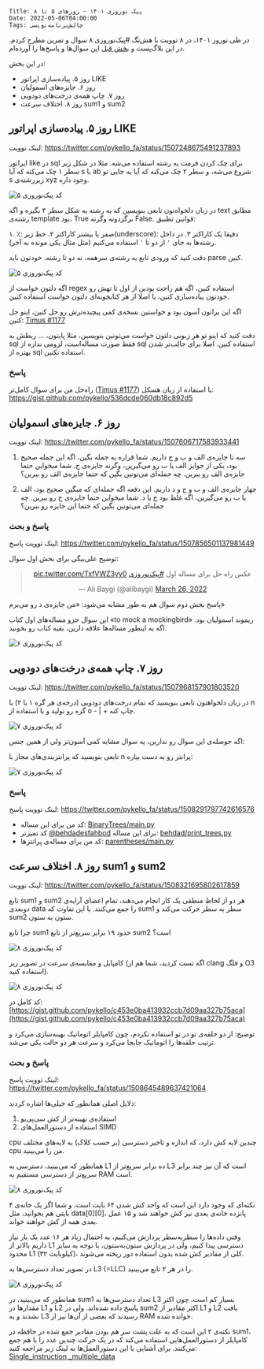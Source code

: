     Title: پیک نوروزی ۱۴۰۱ - روزهای ۵ تا ۸
    Date: 2022-05-06T04:00:00
    Tags: چالش‌برنامه‌نویسی

در طی نوروز ۱۴۰۱، در ۸ توویت با هش‌تگ #پیک‌نوروزی ۸ سوال و تمرین مطرح کردم. در این بلاگ‌پست و 
[بخش قبل](/fa/2022/05/%D9%BE%DB%8C%DA%A9-%D9%86%D9%88%D8%B1%D9%88%D8%B2%DB%8C-%DB%B1%DB%B4%DB%B0%DB%B1-%D8%B1%D9%88%D8%B2%D9%87%D8%A7%DB%8C-%DB%B1-%D8%AA%D8%A7-%DB%B4.html)
 این سوال‌ها و پاسخ‌ها را آورده‌ام.

در این بخش:

* روز ۵. پیاده‌سازی اپراتور LIKE
* روز ۶. جایزه‌های اسمولیان
* روز ۷. چاپ همه‌ی درخت‌های دودویی
* روز ۸. اختلاف سرعت sum1 و sum2

<!-- more -->

## روز ۵. پیاده‌سازی اپراتور LIKE
لینک توویت: https://twitter.com/pykello_fa/status/1507248675491237893

اپراتور like در sql برای چک کردن فرمت یه رشته استفاده می‌شه. مثلا در شکل زیر سطر ۱ چک می‌کنه که آیا s با ab شروع می‌شه، و سطر ۲ چک می‌کنه که آیا یه جایی تو s زیررشته‌ی xyz وجود داره.

   ![کد پیک‌نوروزی ۵](/img/peyk-5.png)

در زبان دلخواه‌تون تابعی بنویسین که یه رشته به شکل سطر ۴ بگیره و اگه text مطابق
رشته‌ی template بود، True برگردونه وگرنه False. قوانین تطبیق:

۱. ٪: صفر یا بیشتر کاراکتر
۲. خط زیر(underscore): دقیقا یک کاراکتر
۳. در داخل رشته‌ها به جای `'` از دو تا `'` استفاده می‌کنیم (مثل مثال یکی مونده به آخر).

دقت کنید که ورودی تابع یه رشته‌ی سرهمه، نه دو تا رشته. خودتون باید parse کنین.

   ![کد پیک‌نوروزی ۵](/img/peyk-5b.png)

اگه دلتون خواست از regex استفاده کنین، اگه هم راحت بودین از اول تا تهش رو خودتون پیاده‌سازی کنین، یا اصلا از هر کتابخونه‌ای دلتون خواست استفاده کنین.

اگه این براتون آسون بود و خواستین نسخه‌ی کمی پیچیده‌ترش رو حل کنین، اینو حل کنین: [Timus #1177](https://acm.timus.ru/problem.aspx?space=1&num=1177)

دقت کنید که اینو تو هر زبونی دلتون خواست می‌تونین بنویسین، مثلا پایتون، ... ربطش به sql فقط صورت مساله‌است، لزومی نداره از sql استفاده کنین. اصلا برای جالب‌تر شدن بهتره از sql استفاده نکنین.

### پاسخ

راه‌حل من برای سوال کامل‌تر ([Timus #1177](https://acm.timus.ru/problem.aspx?space=1&num=1177)) با استفاده از زبان هسکل: https://gist.github.com/pykello/536dcde060db18c892d5

## روز ۶. جایزه‌های اسمولیان

لینک توویت: https://twitter.com/pykello_fa/status/1507606717583933441

1. سه تا جایزه‌ی الف و ب و ج داریم. شما قراره یه جمله بگین، اگه این جمله صحیح بود، یکی از جوایز الف یا ب رو می‌گیرین، وگرنه جایزه‌ی ج. شما میخواین حتما جایزه‌ی الف رو ببرین. چه جمله‌ای می‌تونین بگین که حتما جایزه‌ی الف رو ببرین؟

2. چهار جایزه‌ی الف و ب و ج و د داریم. این دفعه اگه جمله‌ای که میگین صحیح بود، الف یا ب رو می‌گیرین، اگه غلط بود ج یا د. شما میخواین حتما جایزه‌ی ج رو ببرین.  چه جمله‌ای می‌تونین بگین که حتما این جایزه رو ببرین؟

### پاسخ و بحث

لینک توویت پاسخ: https://twitter.com/pykello_fa/status/1507856501137981449

توضیح علی‌بیگی برای بخش اول سوال:

<center>
<blockquote class="twitter-tweet" data-conversation="none"><p lang="fa" dir="rtl">عکس راه حل برای مساله اول <a href="https://twitter.com/hashtag/%D9%BE%DB%8C%DA%A9%E2%80%8C%D9%86%D9%88%D8%B1%D9%88%D8%B2%DB%8C?src=hash&amp;ref_src=twsrc%5Etfw">#پیک‌نوروزی</a> <a href="https://t.co/TxfVWZ3yy0">pic.twitter.com/TxfVWZ3yy0</a></p>&mdash; Ali Baygi (@alibaygi) <a href="https://twitter.com/alibaygi/status/1507684712164306949?ref_src=twsrc%5Etfw">March 26, 2022</a></blockquote> <script async src="https://platform.twitter.com/widgets.js" charset="utf-8"></script>
</center>

پاسخ بخش دوم سوال هم به طور مشابه می‌شود: «من جایزه‌ی د رو می‌برم»

این سوال جزو مساله‌های اول کتاب «to mock a mockingbird» ریموند اسمولیان بود. اگه به اینطور مساله‌ها علاقه دارین، بقیه کتاب رو بخونید.

   ![کد پیک‌نوروزی ۶](/img/peyk-6.png)

## روز ۷. چاپ همه‌ی درخت‌های دودویی

لینک توویت: https://twitter.com/pykello_fa/status/1507968157901803520

در زبان دلخواهتون تابعی بنویسید که تمام درخت‌های دودویی (درجه‌ی هر گره ۱ یا ۲) با n گره رو تولید و با استفاده از o - | + چاپ کنه.

   ![کد پیک‌نوروزی ۷](/img/peyk-7.jpg)

اگه حوصله‌ی این سوال رو ندارین، یه سوال مشابه کمی آسون‌تر ولی از همین جنس:

تابعی بنویسید که پرانتزبندی‌های مجاز با n پرانتز رو به دست بیاره:

   ![کد پیک‌نوروزی ۷](/img/peyk-7b.png)

### پاسخ

لینک توویت پاسخ: https://twitter.com/pykello_fa/status/1508291797742616576

* کد من برای این مساله: [BinaryTrees/main.py](https://replit.com/@HadiMoshayedi/BinaryTrees#main.py)
* کد تمیزتر 
[@behdadesfahbod](https://twitter.com/behdadesfahbod)
 برای این مساله: [behdad/print_trees.py](https://gist.github.com/behdad/762d3f8b00fb3cbeb7acd3deb23b5f37)
* کد من برای مساله‌ی پرانتزها: [parentheses/main.py](https://replit.com/@HadiMoshayedi/parentheses#main.py)


## روز ۸. اختلاف سرعت sum1 و sum2

لینک توویت: https://twitter.com/pykello_fa/status/1508321695802617859

تابع sum1 و sum2 هر دو از لحاظ منطقی یک کار انجام می‌دهند، تمام اعضای آرایه‌ی دوبعدی data را جمع می‌کنند. با این تفاوت که sum1 سطر به سطر حرکت می‌کند و sum2 ستون به ستون.

چرا تابع sum1 حدود ۱۹ برابر سریع‌تر از تابع sum2 است؟

   ![کد پیک‌نوروزی ۸](/img/peyk-8.jpg)

کامپایل و مقایسه‌ی سرعت در تصویر زیر (اگه تست کردید، شما هم از clang و فلگ O3 استفاده کنید).

   ![کد پیک‌نوروزی ۸](/img/peyk-8b.png)

کد کامل در: [https://gist.github.com/pykello/c453e0ba413932ccb7d09aa327b75aca](https://gist.github.com/pykello/c453e0ba413932ccb7d09aa327b75aca)

توضیح: از دو حلقه‌ی تو در تو استفاده نکردم، چون کامپایلر اتوماتیک بهینه‌سازی می‌کرد و ترتیب حلقه‌ها را اتوماتیک جابجا می‌کرد و سرعت هر دو حالت یکی می‌شد.


### پاسخ و بحث

لینک توویت پاسخ: https://twitter.com/pykello_fa/status/1508645489637421064

دلایل اصلی همانطور که خیلی‌ها اشاره کردند:

1. استفاده‌ی بهینه‌تر از کش سی‌پی‌یو
2. استفاده از دستورالعمل‌های SIMD 

cpu چندین لایه کش دارد، که اندازه و تاخیر دسترسی (بر حسب کلاک) به لایه‌های مختلف cpu من را می‌بینید.

همانطور که می‌بینید، دسترسی به L1 ده برابر سریع‌تر از L3 است که آن نیز چند برابر سریع‌تر از دسترسی مستقیم به RAM است.

   ![کد پیک‌نوروزی ۸](/img/peyk-8c.png)

نکته‌ای که وجود دارد این است که واحد کش شدن ۶۴ بایت است، و شما اگر یک خانه‌ی ۴ بایتی هم بخوانید، مثل data[0][0]، پانزده خانه‌ی بعدی نیز کش خواهند شد و ۱۵ عمل بعدی همه از کش خواهند خواند.

وقتی داده‌ها را سطربه‌سطر پردازش می‌کنیم، به احتمال زیاد هر ۱۶ عدد یک بار نیاز داریم بالاتر از L1 دسترسی پیدا کنیم، ولی در پردازش ستون‌به‌ستون، با توجه به سایز محدود L1 (۳۲ کیلوبایت)، کلی از مقادیر کش شده بدون استفاده دور ریخته می‌شوند.

در تصویر تعداد دسترسی‌ها به L3 (=LLC) را در هر ۲ تابع می‌بینید.

   ![کد پیک‌نوروزی ۸](/img/peyk-8d.png)

همانطور که می‌بینید، در sum1 تعداد دسترسی‌ها به L3 بسیار کم است، چون اکثر مقدارها در L1 و L2 پاسخ داده شده‌اند. ولی در sum2 اکثر مقادیر از L1 و L2 یافت نشدند و به L3 رسیدند که بعضی از آن‌ها نیز از RAM خوانده شده.

نکته‌ی ۲ این است که به علت پشت سر هم بودن مقادیر جمع شده در
حافظه در sum1، کامپایلر از دستورالعمل‌هایی استفاده می‌کند که در یک حرکت چندین عدد را با هم جمع می‌کنند. برای آشنایی با این دستورالعمل‌ها به لینک زیر مراجعه کنید: [Single_instruction,_multiple_data](https://en.wikipedia.org/wiki/Single_instruction,_multiple_data)
